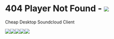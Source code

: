 # 404 Player Not Found - <img src="https://img.shields.io/static/v1?label=Download&style=for-the-badge&color=blue&link=https://github.com/MrMysterius/404-Player-Not-Found/releases&message=Click%20Here" />

Cheap Desktop Soundcloud Client

<img src="https://img.shields.io/github/v/release/MrMysterius/404-Player-Not-Found?style=for-the-badge" /><img src="https://img.shields.io/github/downloads/MrMysterius/404-Player-Not-Found/latest/total?style=for-the-badge" /><img src="https://img.shields.io/github/issues/MrMysterius/404-Player-Not-Found?style=for-the-badge" /><img src="https://img.shields.io/github/license/MrMysterius/404-Player-Not-Found?style=for-the-badge" /><img src="https://img.shields.io/github/commit-activity/m/MrMysterius/404-Player-Not-Found?style=for-the-badge" />
